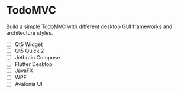 # TodoMVC
Build a simple TodoMVC with different desktop GUI frameworks and architecture styles.

- [ ] Qt5 Widget
- [ ] Qt5 Quick 2
- [ ] Jetbrain Compose
- [ ] Flutter Desktop
- [ ] JavaFX
- [ ] WPF
- [ ] Avalonia UI
